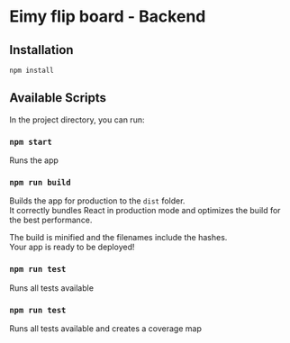 # Eimy flip board - Backend

## Installation
```
npm install
```

## Available Scripts

In the project directory, you can run:

### `npm start`

Runs the app 

### `npm run build`

Builds the app for production to the `dist` folder.\
It correctly bundles React in production mode and optimizes the build for the best performance.

The build is minified and the filenames include the hashes.\
Your app is ready to be deployed!

### `npm run test`

Runs all tests available

### `npm run test`

Runs all tests available and creates a coverage map